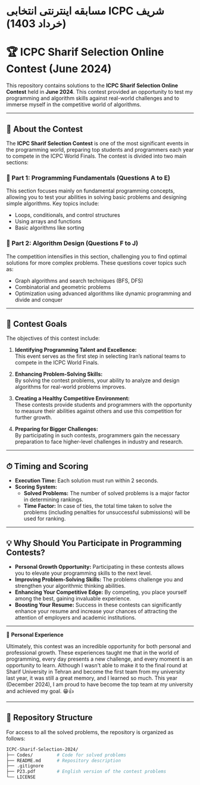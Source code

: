 # مسابقه اینترنتی انتخابی ICPC شریف (خرداد 1403)
# 🏆 ICPC Sharif Selection Online Contest (June 2024)

This repository contains solutions to the **ICPC Sharif Selection Online Contest** held in **June 2024**. This contest provided an opportunity to test my programming and algorithm skills against real-world challenges and to immerse myself in the competitive world of algorithms.

---

## 🎯 About the Contest

The **ICPC Sharif Selection Contest** is one of the most significant events in the programming world, preparing top students and programmers each year to compete in the ICPC World Finals. The contest is divided into two main sections:

### 🔹 Part 1: Programming Fundamentals (Questions A to E)
This section focuses mainly on fundamental programming concepts, allowing you to test your abilities in solving basic problems and designing simple algorithms. Key topics include:
- Loops, conditionals, and control structures
- Using arrays and functions
- Basic algorithms like sorting

### 🔸 Part 2: Algorithm Design (Questions F to J)
The competition intensifies in this section, challenging you to find optimal solutions for more complex problems. These questions cover topics such as:
- Graph algorithms and search techniques (BFS, DFS)
- Combinatorial and geometric problems
- Optimization using advanced algorithms like dynamic programming and divide and conquer

---

## 🏁 Contest Goals

The objectives of this contest include:

1. **Identifying Programming Talent and Excellence:**  
   This event serves as the first step in selecting Iran’s national teams to compete in the ICPC World Finals.

2. **Enhancing Problem-Solving Skills:**  
   By solving the contest problems, your ability to analyze and design algorithms for real-world problems improves.

3. **Creating a Healthy Competitive Environment:**  
   These contests provide students and programmers with the opportunity to measure their abilities against others and use this competition for further growth.

4. **Preparing for Bigger Challenges:**  
   By participating in such contests, programmers gain the necessary preparation to face higher-level challenges in industry and research.

---

## ⏱ Timing and Scoring

- **Execution Time:** Each solution must run within 2 seconds.
- **Scoring System:**  
  - **Solved Problems:** The number of solved problems is a major factor in determining rankings.  
  - **Time Factor:** In case of ties, the total time taken to solve the problems (including penalties for unsuccessful submissions) will be used for ranking.

---

## 💡 Why Should You Participate in Programming Contests?

- **Personal Growth Opportunity:** Participating in these contests allows you to elevate your programming skills to the next level.
- **Improving Problem-Solving Skills:** The problems challenge you and strengthen your algorithmic thinking abilities.
- **Enhancing Your Competitive Edge:** By competing, you place yourself among the best, gaining invaluable experience.
- **Boosting Your Resume:** Success in these contests can significantly enhance your resume and increase your chances of attracting the attention of employers and academic institutions.

---

🌟 **Personal Experience**

Ultimately, this contest was an incredible opportunity for both personal and professional growth. These experiences taught me that in the world of programming, every day presents a new challenge, and every moment is an opportunity to learn. Although I wasn't able to make it to the final round at Sharif University in Tehran and become the first team from my university last year, it was still a great memory, and I learned so much. This year (December 2024), I am proud to have become the top team at my university and achieved my goal. 😁👍

---

## 🔧 Repository Structure

For access to all the solved problems, the repository is organized as follows:

```bash
ICPC-Sharif-Selection-2024/
├── Codes/         # Code for solved problems
├── README.md      # Repository description
├── .gitignore
├── P23.pdf        # English version of the contest problems
└── LICENSE
